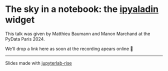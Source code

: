 # The sky in a notebook: the [ipyaladin](https://github.com/cds-astro/ipyaladin) widget

This talk was given by Matthieu Baumann and Manon Marchand at the PyData Paris 2024.

We'll drop a link here as soon at the recording apears online 🙂

***

Slides made with [jupyterlab-rise](https://github.com/jupyterlab-contrib/rise)
